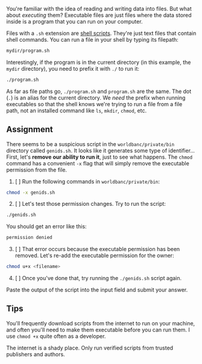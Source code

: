You're familiar with the idea of reading and writing data into files. But what about _executing_ them? Executable files are just files where the data stored inside is a program that you can run on your computer.

Files with a `.sh` extension are [shell scripts](https://en.wikipedia.org/wiki/Shell_script). They're just text files that contain shell commands. You can run a file in your shell by typing its filepath:

```bash
mydir/program.sh
```

Interestingly, if the program is in the current directory (in this example, the `mydir` directory), you need to prefix it with `./` to run it:

```bash
./program.sh
```

As far as file paths go, `./program.sh` and `program.sh` are the same. The dot (`.`) is an alias for the current directory. We _need_ the prefix when running executables so that the shell knows we're trying to run a file from a file path, not an installed command like `ls`, `mkdir`, `chmod`, etc.

## Assignment

There seems to be a suspicious script in the `worldbanc/private/bin` directory called `genids.sh`. It looks like it generates some type of identifier... First, let's **remove our ability to run it**, just to see what happens. The `chmod` command has a convenient `-x` flag that will simply remove the executable permission from the file.

1. [ ] Run the following commands in `worldbanc/private/bin`:

```bash
chmod -x genids.sh
```

2. [ ] Let's test those permission changes. Try to run the script:

```bash
./genids.sh
```

You should get an error like this:

```bash
permission denied
```

3. [ ] That error occurs because the executable permission has been removed. Let's re-add the executable permission for the owner:

```bash
chmod u+x <filename>
```

4. [ ] Once you've done that, try running the `./genids.sh` script again.

Paste the output of the script into the input field and submit your answer.

## Tips

You'll frequently download scripts from the internet to run on your machine, and often you'll need to make them executable before you can run them. I use `chmod +x` quite often as a developer.

The internet is a shady place. Only run verified scripts from trusted publishers and authors.